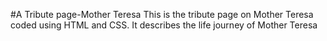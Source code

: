 #A Tribute page-Mother Teresa
This is the tribute page on Mother Teresa coded using HTML and CSS.
It describes the life journey of Mother Teresa

